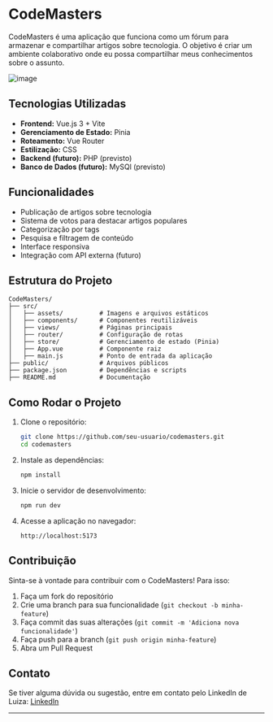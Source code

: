 # CodeMasters

CodeMasters é uma aplicação que funciona como um fórum para armazenar e compartilhar artigos sobre tecnologia. O objetivo é criar um ambiente colaborativo onde eu possa compartilhar meus conhecimentos sobre o assunto.

![image](https://github.com/user-attachments/assets/3ecbc856-f1d6-48d6-8f49-24b221bfa7b1)

## Tecnologias Utilizadas
- **Frontend:** Vue.js 3 + Vite
- **Gerenciamento de Estado:** Pinia
- **Roteamento:** Vue Router
- **Estilização:** CSS
- **Backend (futuro):** PHP (previsto)
- **Banco de Dados (futuro):** MySQl (previsto)

## Funcionalidades
- Publicação de artigos sobre tecnologia
- Sistema de votos para destacar artigos populares
- Categorização por tags
- Pesquisa e filtragem de conteúdo
- Interface responsiva
- Integração com API externa (futuro)

## Estrutura do Projeto
```
CodeMasters/
├── src/
│   ├── assets/          # Imagens e arquivos estáticos
│   ├── components/      # Componentes reutilizáveis
│   ├── views/           # Páginas principais
│   ├── router/          # Configuração de rotas
│   ├── store/           # Gerenciamento de estado (Pinia)
│   ├── App.vue          # Componente raiz
│   ├── main.js          # Ponto de entrada da aplicação
├── public/              # Arquivos públicos
├── package.json         # Dependências e scripts
├── README.md            # Documentação
```

## Como Rodar o Projeto

1. Clone o repositório:
   ```sh
   git clone https://github.com/seu-usuario/codemasters.git
   cd codemasters
   ```
2. Instale as dependências:
   ```sh
   npm install
   ```
3. Inicie o servidor de desenvolvimento:
   ```sh
   npm run dev
   ```
4. Acesse a aplicação no navegador:
   ```
   http://localhost:5173
   ```

## Contribuição
Sinta-se à vontade para contribuir com o CodeMasters! Para isso:
1. Faça um fork do repositório
2. Crie uma branch para sua funcionalidade (`git checkout -b minha-feature`)
3. Faça commit das suas alterações (`git commit -m 'Adiciona nova funcionalidade'`)
4. Faça push para a branch (`git push origin minha-feature`)
5. Abra um Pull Request

## Contato
Se tiver alguma dúvida ou sugestão, entre em contato pelo LinkedIn de Luiza: [LinkedIn](https://www.linkedin.com/in/luiza-barbosa-rocha/)

---

